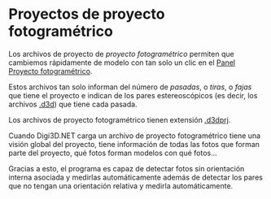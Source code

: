 # Proyectos de proyecto fotogramétrico

Los archivos de proyecto de _proyecto fotogramétrico_ permiten que cambiemos rápidamente de modelo con tan solo un clic en el [Panel Proyecto fotogramétrico](/digi3d-net/primeros-pasos/comenzando-a-utilizar-digi3d.net/comenzando-con-la-ventana-fotogrametrica/sensor-camara-conica/proyectos-de-proyecto-fotogrametrico/PanelProyectoFotogrametrico.html).

Estos archivos tan solo informan del número de _pasadas_, o _tiras_, o _fajas_ que tiene el proyecto e indican de los pares estereoscópicos \(es decir, los archivos [.d3d](./)\) que tiene cada pasada.

Los archivos de proyecto fotogramétrico tienen extensión [.d3dprj](./).

Cuando Digi3D.NET carga un archivo de proyecto fotogramétrico tiene una visión global del proyecto, tiene información de todas las fotos que forman parte del proyecto, qué fotos forman modelos con qué fotos...

Gracias a esto, el programa es capaz de detectar fotos sin orientación interna asociada y medirlas automáticamente además de detectar los pares que no tengan una orientación relativa y medirla automáticamente.

